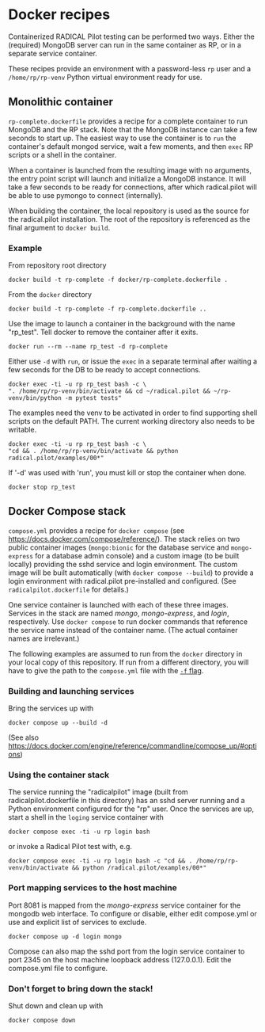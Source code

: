 # Docker recipes

Containerized RADICAL Pilot testing can be performed two ways.
Either the (required) MongoDB server can run in the same container
as RP, or in a separate service container.

These recipes provide an environment with a password-less `rp` user
and a `/home/rp/rp-venv` Python virtual environment ready for use.

## Monolithic container

`rp-complete.dockerfile` provides a recipe for a complete container
to run MongoDB and the RP stack. Note that the MongoDB instance can
take a few seconds to start up. The easiest way to use the container
is to `run` the container's default mongod service, wait a few moments,
and then `exec` RP scripts or a shell in the container.

When a container is launched from the resulting image with no arguments,
the entry point script will launch and initialize a MongoDB instance.
It will take a few seconds to be ready for connections, after which
radical.pilot will be able to use pymongo to connect (internally).

When building the container, the local repository is used as the source
for the radical.pilot installation. The root of the repository is
referenced as the final argument to `docker build`.

### Example

From repository root directory

    docker build -t rp-complete -f docker/rp-complete.dockerfile .

From the `docker` directory

    docker build -t rp-complete -f rp-complete.dockerfile ..

Use the image to launch a container in the background with the name "rp_test".
Tell docker to remove the container after it exits.

    docker run --rm --name rp_test -d rp-complete

Either use `-d` with `run`, or issue the `exec` in a separate terminal
after waiting a few seconds for the DB to be ready to accept connections.

    docker exec -ti -u rp rp_test bash -c \
    ". /home/rp/rp-venv/bin/activate && cd ~/radical.pilot && ~/rp-venv/bin/python -m pytest tests"

The examples need the venv to be activated in order to find supporting
shell scripts on the default PATH. The current working directory also
needs to be writable.

    docker exec -ti -u rp rp_test bash -c \
    "cd && . /home/rp/rp-venv/bin/activate && python radical.pilot/examples/00*"

If '-d' was used with 'run', you must kill or stop the container when done.

    docker stop rp_test

## Docker Compose stack

`compose.yml` provides a recipe for `docker compose`
(see https://docs.docker.com/compose/reference/).
The stack relies on two public container images
(`mongo:bionic` for the database service and
`mongo-express` for a database admin console) and a custom image
(to be built locally) providing the sshd service and login environment.
The custom image will be built automatically (with `docker compose --build`)
to provide a login environment with radical.pilot pre-installed and configured.
(See `radicalpilot.dockerfile` for details.)

One service container is launched with each of these three images.
Services in the stack are named *mongo*, *mongo-express*, and *login*, respectively.
Use `docker compose` to run docker commands that reference the service name
instead of the container name.
(The actual container names are irrelevant.)

The following examples are assumed to run from the `docker` directory in your
local copy of this repository. If run from a different directory, you will have
to give the path to the `compose.yml` file with the
[`-f` flag](https://docs.docker.com/engine/reference/commandline/compose/#use--f-to-specify-name-and-path-of-one-or-more-compose-files).

### Building and launching services

Bring the services up with

    docker compose up --build -d

(See also https://docs.docker.com/engine/reference/commandline/compose_up/#options)

### Using the container stack

The service running the "radicalpilot" image (built from
radicalpilot.dockerfile in this directory) has an sshd server running and a
Python environment configured for the "rp" user.
Once the services are up, start a shell in the `loging` service container with

    docker compose exec -ti -u rp login bash

or invoke a Radical Pilot test with, e.g.

    docker compose exec -ti -u rp login bash -c "cd && . /home/rp/rp-venv/bin/activate && python /radical.pilot/examples/00*"

### Port mapping services to the host machine

Port 8081 is mapped from the *mongo-express* service container for the mongodb web interface.
To configure or disable, either edit compose.yml or use and explicit list of services to exclude.

    docker compose up -d login mongo

Compose can also map the sshd port from the login service container to
port 2345 on the host machine loopback address (127.0.0.1).
Edit the compose.yml file to configure.

### Don't forget to bring down the stack!

Shut down and clean up with

    docker compose down
